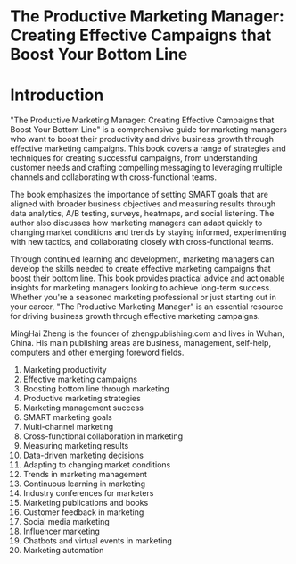 # The Productive Marketing Manager: Creating Effective Campaigns that Boost Your Bottom Line

# Introduction

"The Productive Marketing Manager: Creating Effective Campaigns that Boost Your Bottom Line" is a comprehensive guide for marketing managers who want to boost their productivity and drive business growth through effective marketing campaigns. This book covers a range of strategies and techniques for creating successful campaigns, from understanding customer needs and crafting compelling messaging to leveraging multiple channels and collaborating with cross-functional teams.

The book emphasizes the importance of setting SMART goals that are aligned with broader business objectives and measuring results through data analytics, A/B testing, surveys, heatmaps, and social listening. The author also discusses how marketing managers can adapt quickly to changing market conditions and trends by staying informed, experimenting with new tactics, and collaborating closely with cross-functional teams.

Through continued learning and development, marketing managers can develop the skills needed to create effective marketing campaigns that boost their bottom line. This book provides practical advice and actionable insights for marketing managers looking to achieve long-term success. Whether you're a seasoned marketing professional or just starting out in your career, "The Productive Marketing Manager" is an essential resource for driving business growth through effective marketing campaigns.


MingHai Zheng is the founder of zhengpublishing.com and lives in Wuhan, China. His main publishing areas are business, management, self-help, computers and other emerging foreword fields.



1. Marketing productivity
2. Effective marketing campaigns
3. Boosting bottom line through marketing
4. Productive marketing strategies
5. Marketing management success
6. SMART marketing goals
7. Multi-channel marketing
8. Cross-functional collaboration in marketing
9. Measuring marketing results
10. Data-driven marketing decisions
11. Adapting to changing market conditions
12. Trends in marketing management
13. Continuous learning in marketing
14. Industry conferences for marketers
15. Marketing publications and books
16. Customer feedback in marketing
17. Social media marketing
18. Influencer marketing
19. Chatbots and virtual events in marketing
20. Marketing automation

